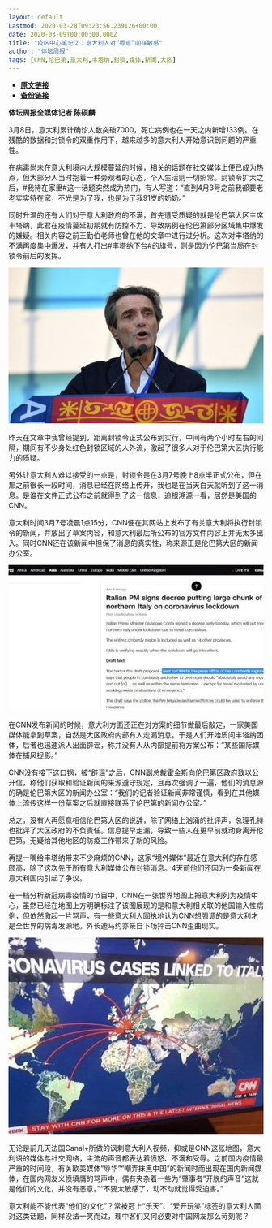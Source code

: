 ```yaml
---
layout: default
Lastmod: 2020-03-28T09:23:56.239126+00:00
date: 2020-03-09T00:00:00.000Z
title: "疫区中心笔记②：意大利人对“辱意”同样敏感"
author: "体坛周报"
tags: [CNN,伦巴第,意大利,丰塔纳,封锁,媒体,新闻,大区]
---
```


* [**原文链接**](http://www.titan24.com/publish/app/data/2020/03/09/308324/os_news.html)
* [**备份链接**](http://archive.ph/FTLAm)


**体坛周报全媒体记者 陈硕麟**

3月8日，意大利累计确诊人数突破7000，死亡病例也在一天之内新增133例。在残酷的数据和封锁令的双重作用下，越来越多的意大利人开始意识到问题的严重性。

在病毒尚未在意大利境内大规模蔓延的时候，相关的话题在社交媒体上便已成为热点，但大部分人当时抱着一种旁观者的心态，个人生活则一切照常。封锁令扩大之后，#我待在家里#这一话题突然成为热门，有人写道：“直到4月3号之前我都要老老实实待在家，不光是为了我，也是为了我91岁的奶奶。”

同时升温的还有人们对于意大利政府的不满，首先遭受质疑的就是伦巴第大区主席丰塔纳，此君在疫情蔓延初期就有防控不力、导致病例在伦巴第部分区域集中爆发的嫌疑。相关内容之前王勤伯老师也曾在他的文章中进行过分析。这次对丰塔纳的不满再度集中爆发，并有人打出#丰塔纳下台#的旗号，则是因为伦巴第当局在封锁令前后的发挥。

![mmexport1583754254161.jpg](/images/post/60b61255d5a48345fe9ae5bdafa5a5a5.jpg)

昨天在文章中我曾经提到，距离封锁令正式公布到实行，中间有两个小时左右的间隔，期间有不少身处红色封锁区域的人外流，激起了很多人对于伦巴第大区执行能力的质疑。

另外让意大利人难以接受的一点是，封锁令是在3月7号晚上8点半正式公布，但在那之前很长一段时间，消息已经在网络上传开，我也是在当天白天就听到了这一消息。是谁在文件正式公布之前就得到了这一信息，追根溯源一看，居然是美国的CNN。

意大利时间3月7号凌晨1点15分，CNN便在其网站上发布了有关意大利将执行封锁令的新闻，并放出了草案内容，和意大利最后所公布的官方文件内容上并无太多出入。同时CNN还在该新闻中担保了消息的真实性，称来源正是伦巴第大区的新闻办公室。

![mmexport1583754229358.jpg](/images/post/96c2fb1cc5720a0df2ae0711148e0495.jpg@!img01)

在CNN发布新闻的时候，意大利方面还正在对方案的细节做最后敲定，一家美国媒体能拿到草案，自然是大区政府内部有人走漏消息。于是人们开始质问丰塔纳团体，后者也迅速派人出面辟谣，称并没有人从内部提前将方案公布：“某些国际媒体在捕风捉影。”

CNN没有接下这口锅，被“辟谣”之后，CNN副总裁霍金斯向伦巴第区政府致以公开信，称他们获取和验证新闻的来源遵守规定，且再次强调了一遍，他们的消息源的确是伦巴第大区的新闻办公室：“我们的记者验证新闻非常谨慎，看到在其他媒体上流传这样一份草案之后就直接联系了伦巴第的新闻办公室。”

总之，没有人再愿意相信伦巴第大区的说辞，除了网络上汹涌的批评声，总理孔特也批评了大区政府的不负责任。信息提早走漏，导致一些人在更早前就动身离开伦巴第，无疑给其他地区的防疫工作带来了新的风险。

再提一嘴给丰塔纳带来不少麻烦的CNN，这家“境外媒体”最近在意大利的存在感颇高，除了这次先于所有意大利媒体公布封锁消息。4天前他们还因为一条新闻在意大利国内引起了争议。

在一档分析新冠病毒疫情的节目中，CNN在一张世界地图上把意大利列为疫情中心，虽然已经在地图上方明确标注了该图展现的是和意大利相关联的他国输入性病例，但依然激起一片骂声，有一些意大利人固执地认为CNN想强调的是意大利才是全世界的病毒发源地。外长迪马约亦亲自下场抨击CNN歪曲现实。

![mmexport1583754238899.jpg](/images/post/3912ba8f4905dc71dff04dfce3c2a696.jpg)

无论是前几天法国Canal+所做的讽刺意大利人视频，抑或是CNN这张地图，意大利语的媒体与社交网络，主流的声音都表达着愤怒、不满和受辱。之前国内疫情最严重的时间段，有关欧美媒体“辱华”“嘲弄抹黑中国”的新闻时而出现在国内新闻媒体，在国内网友义愤填膺的骂声中，偶有夹杂着一些为“肇事者”开脱的声音“这就是他们的文化，并没有恶意。”“不要太敏感了，动不动就觉得受迫害。”

意大利能不能代表“他们的文化”？常被冠上“乐天”、“爱开玩笑”标签的意大利人面对这类话题，同样没法一笑而过，理中客们又何必要对中国网友那么苛刻呢？

